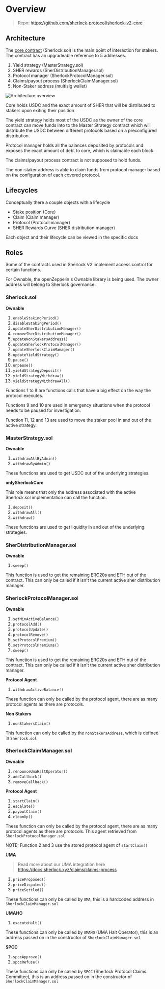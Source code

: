 # Overview

> Repo: https://github.com/sherlock-protocol/sherlock-v2-core

## Architecture

The [core contract](https://github.com/sherlock-protocol/sherlock-v2-core/blob/main/contracts/Sherlock.sol) (Sherlock.sol) is the main point of interaction for stakers. The contract has an upgradeable reference to 5 addresses.

1. Yield strategy (MasterStrategy.sol)
2. SHER rewards (SherDistributionManager.sol)
3. Protocol manager (SherlockProtocolManager.sol)
4. Claims/payout process (SherlockClaimManager.sol)
5. Non-Staker address (multisig wallet)

![Architecture overview](https://i.imgur.com/faompEY.png)

Core holds USDC and the exact amount of SHER that will be distributed to stakers upon exiting their position.

The yield strategy holds most of the USDC as the owner of the core contract can move funds into to the Master Strategy contract which will distribute the USDC between different protocols based on a preconfigured distribution.

Protocol manager holds all the balances deposited by protocols and exposes the exact amount of debt to core, which is claimable each block.

The claims/payout process contract is not supposed to hold funds.

The non-staker address is able to claim funds from protocol manager based on the configuration of each covered protocol.

## Lifecycles

Conceptually there a couple objects with a lifecycle

* Stake position (Core)
* Claim (Claim manager)
* Protocol (Protocol manager)
* SHER Rewards Curve (SHER distribution manager)

Each object and their lifecycle can be viewed in the specific docs

## Roles

Some of the contracts used in Sherlock V2 implement access control for certain functions.

For Ownable, the openZeppelin's Ownable library is being used. The owner address will belong to Sherlock governance.

### Sherlock.sol

**Ownable**

1. `enableStakingPeriod()`
2. `disableStakingPeriod()`
3. `updateSherDistributionManager()`
4. `removeSherDistributionManager()`
5. `updateNonStakersAddress()`
6. `updateSherlockProtocolManager()`
7. `updateSherlockClaimManager()`
8. `updateYieldStrategy()`
9. `pause()`
10. `unpause()`
11. `yieldStrategyDeposit()`
12. `yieldStrategyWithdraw()`
13. `yieldStrategyWithdrawAll()`

Functions 1 to 8 are functions calls that have a big effect on the way the protocol executes.

Functions 9 and 10 are used in emergency situations when the protocol needs to be paused for investigation.

Function 11, 12 and 13 are used to move the staker pool in and out of the active strategy.

### MasterStrategy.sol

**Ownable**

1. `withdrawAllByAdmin()`
2. `withdrawByAdmin()`

These functions are used to get USDC out of the underlying strategies.

**onlySherlockCore**

This role means that only the address associated with the active Sherlock.sol implementation can call the function.

1. `deposit()`
2. `withdrawAll()`
3. `withdraw()`

These functions are used to get liquidity in and out of the underlying strategies.

### SherDistributionManager.sol

**Ownable**

1. `sweep()`

This function is used to get the remaining ERC20s and ETH out of the contract. This can only be called if it isn't the current active sher distribution manager.

### SherlockProtocolManager.sol

**Ownable**

1. `setMinActiveBalance()`
2. `protocolAdd()`
3. `protocolUpdate()`
4. `protocolRemove()`
5. `setProtocolPremium()`
6. `setProtocolPremiums()`
7. `sweep()`

This function is used to get the remaining ERC20s and ETH out of the contract. This can only be called if it isn't the current active sher distribution manager.

**Protocol Agent**

1. `withdrawActiveBalance()`

These function can only be called by the protocol agent, there are as many protocol agents as there are protocols.

**Non Stakers**

1. `nonStakersClaim()`

This function can only be called by the `nonStakersAddress`, which is defined in `Sherlock.sol`

### SherlockClaimManager.sol

**Ownable**

1. `renounceUmaHaltOperator()`
2. `addCallback()`
3. `removeCallback()`

**Protocol Agent**

1. `startClaim()`
2. `escalate()`
3. `payoutClaim()`
4. `cleanUp()`

These function can only be called by the protocol agent, there are as many protocol agents as there are protocols. This agent retrieved from `SherlockProtocolManager.sol`

NOTE: Function 2 and 3 use the stored protocol agent of `startClaim()`

**UMA**

> Read more about our UMA integration here https://docs.sherlock.xyz/claims/claims-process

1. `priceProposed()`
2. `priceDisputed()`
3. `priceSettled()`

These functions can only be called by `UMA`, this is a hardcoded address in `SherlockClaimManager.sol`

**UMAHO**

1. `executeHalt()`

These functions can only be called by `UMAHO` (UMA Halt Operator), this is an address passed on in the constructor of `SherlockClaimManager.sol`

**SPCC**

1. `spccApprove()`
2. `spccRefuse()`

These functions can only be called by `SPCC` (Sherlock Protocol Claims Committee), this is an address passed on in the constructor of `SherlockClaimManager.sol`
